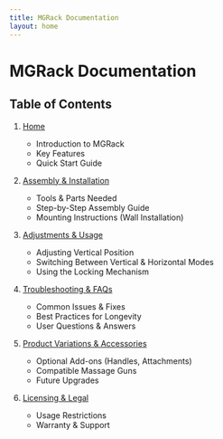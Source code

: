 ```yaml
---
title: MGRack Documentation
layout: home
---
```


# MGRack Documentation

## Table of Contents

1. [Home](home.md)
   - Introduction to MGRack
   - Key Features
   - Quick Start Guide

2. [Assembly & Installation](assembly.md)
   - Tools & Parts Needed
   - Step-by-Step Assembly Guide
   - Mounting Instructions (Wall Installation)

3. [Adjustments & Usage](usage.md)
   - Adjusting Vertical Position
   - Switching Between Vertical & Horizontal Modes
   - Using the Locking Mechanism

4. [Troubleshooting & FAQs](troubleshooting.md)
   - Common Issues & Fixes
   - Best Practices for Longevity
   - User Questions & Answers

5. [Product Variations & Accessories](variations.md)
   - Optional Add-ons (Handles, Attachments)
   - Compatible Massage Guns
   - Future Upgrades

6. [Licensing & Legal](licensing.md)
   - Usage Restrictions
   - Warranty & Support
